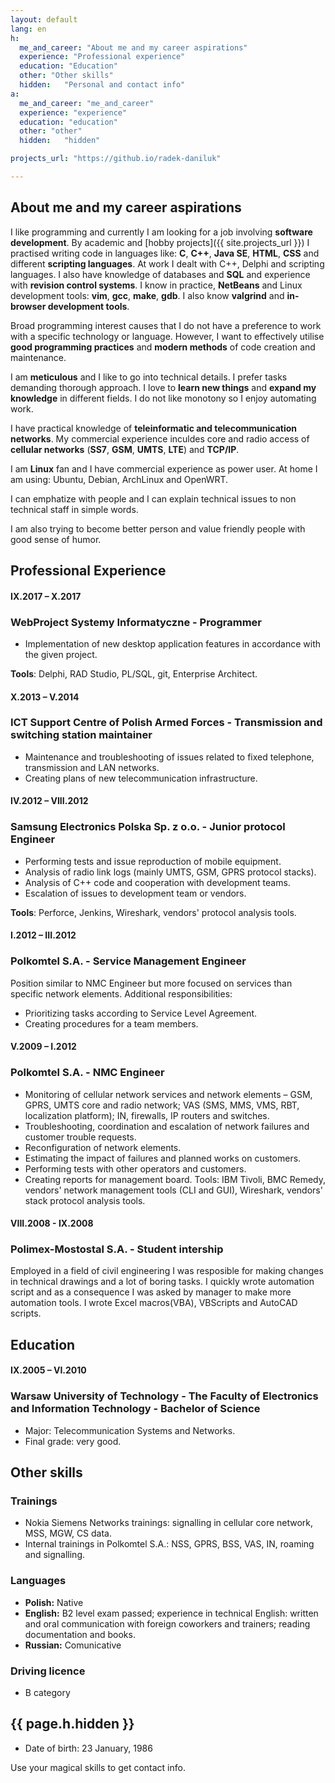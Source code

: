 ```yaml
---
layout: default
lang: en
h:
  me_and_career: "About me and my career aspirations"
  experience: "Professional experience"
  education: "Education"
  other: "Other skills"
  hidden:   "Personal and contact info"
a:
  me_and_career: "me_and_career"
  experience: "experience"
  education: "education"
  other: "other"
  hidden:   "hidden"

projects_url: "https://github.io/radek-daniluk"

---
```


## <a name="me_and_career"></a>About me and my career aspirations

I like programming and currently I am looking for a job involving **software development**. By academic and [hobby projects]({{ site.projects_url }}) I practised writing code in languages like: **C**, **C++**, **Java&nbsp;SE**, **HTML**, **CSS** and different **scripting languages**. At work I dealt with C++, Delphi and scripting languages. I also have knowledge of databases and **SQL** and experience with **revision control systems**. I know in practice, **NetBeans** and Linux development tools: **vim**, **gcc**, **make**, **gdb**. I also know **valgrind** and **in-browser development tools**. 

Broad programming interest causes that I do not have a preference to work with a specific technology or language. However, I want to effectively utilise **good programming practices** and **modern methods** of code creation and maintenance.

I am **meticulous** and I like to go into technical details. I prefer tasks demanding thorough approach. I love to **learn new things** and **expand my knowledge** in different fields. I do not like monotony so I enjoy automating work.

I have practical knowledge of **teleinformatic and telecommunication networks**. My commercial experience inculdes core and radio access of **cellular networks** (**SS7**, **GSM**, **UMTS**, **LTE**) and **TCP/IP**.

I am **Linux** fan and I have commercial experience as power user. At home I am using: Ubuntu, Debian, ArchLinux and OpenWRT.

I can emphatize with people and I can explain technical issues to non technical staff in simple words.

I am also trying to become better person and value friendly people with good sense of humor.

## <a name="experience"></a>Professional Experience
#### IX.2017 – X.2017
### WebProject Systemy Informatyczne - **Programmer**

- Implementation of new desktop application features in accordance with the given project.

**Tools**: Delphi, RAD Studio, PL/SQL, git, Enterprise Architect.

#### X.2013 – V.2014
### ICT Support Centre of Polish Armed Forces - **Transmission and switching station maintainer**
- Maintenance	and troubleshooting of issues related to fixed telephone,	transmission and LAN networks.
- Creating plans of new telecommunication infrastructure.

#### IV.2012 – VIII.2012
###  Samsung Electronics Polska Sp. z o.o. - **Junior protocol Engineer**

- Performing tests and issue reproduction of mobile equipment.
- Analysis of radio link logs (mainly UMTS, GSM, GPRS protocol stacks).
- Analysis of C++ code and cooperation with development teams.
- Escalation of issues to development team or vendors.

**Tools**: Perforce, Jenkins, Wireshark, vendors' protocol analysis tools.

#### I.2012 – III.2012
###  Polkomtel S.A. - **Service Management Engineer**
Position similar to NMC Engineer but more focused on services than specific network elements. Additional responsibilities:
- Prioritizing tasks according to Service Level Agreement.
- Creating procedures for a team members.

#### V.2009 – I.2012
###  Polkomtel S.A. - **NMC Engineer**
- Monitoring of cellular network services and network elements – GSM, GPRS, UMTS core and	radio network; VAS (SMS, MMS, VMS, RBT, localization platform); IN,	firewalls, IP routers and switches.
- Troubleshooting, coordination and escalation of network failures and customer trouble requests.
- Reconfiguration of network elements.
- Estimating the impact of failures and planned works on customers.
- Performing tests with other	operators and customers.
- Creating reports for management board.
Tools: IBM Tivoli, BMC Remedy, vendors' network management tools (CLI and GUI), Wireshark, vendors' stack protocol analysis tools.

#### VIII.2008 - IX.2008
###  Polimex-Mostostal S.A. - **Student intership**
Employed in a field of civil engineering I was resposible for making changes in technical drawings and a lot of boring tasks. I quickly wrote automation script and as a consequence I was asked by manager to make more automation tools. I wrote Excel macros(VBA), VBScripts and AutoCAD scripts.

## <a name="education"></a>Education
#### IX.2005 – VI.2010
###  Warsaw University of Technology - **The Faculty of Electronics and Information Technology** - Bachelor of Science
- Major: Telecommunication Systems and Networks.
- Final grade: very good.

## <a name="other"></a>Other skills

### Trainings

- Nokia Siemens Networks trainings: signalling in cellular core network, MSS, MGW, CS data.
- Internal trainings in Polkomtel S.A.: NSS, GPRS, BSS, VAS, IN, roaming and signalling.

### Languages
- **Polish:** Native
- **English:** B2 level exam passed; experience in technical English: written and oral communication with foreign coworkers and trainers; reading documentation and books.
- **Russian:** Comunicative

### Driving licence
- B category

## <a name="{{ page.a.hidden }}"></a>{{ page.h.hidden }}

- Date of birth: 23 January, 1986

Use your magical skills to get contact info.

